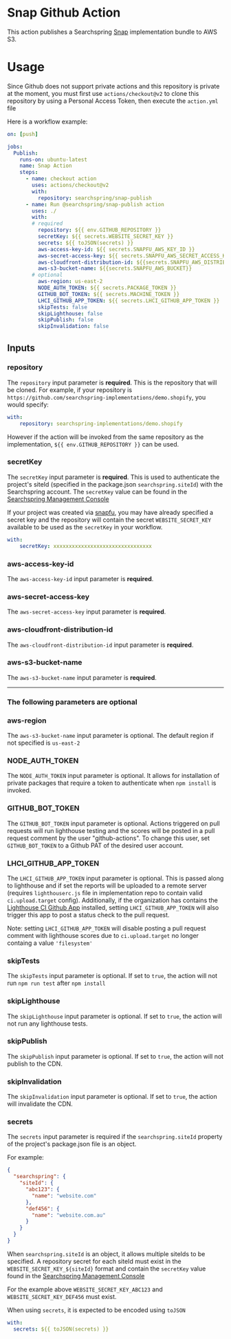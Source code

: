 # Snap Github Action

This action publishes a Searchspring [Snap](https://github.com/searchspring/snap) implementation bundle to AWS S3.

# Usage

Since Github does not support private actions and this repository is private at the moment, you must first use `actions/checkout@v2` to clone this repository by using a Personal Access Token, then execute the `action.yml` file

Here is a workflow example:

```yaml
on: [push]

jobs:
  Publish:
    runs-on: ubuntu-latest
    name: Snap Action
    steps:
      - name: checkout action
        uses: actions/checkout@v2
        with:
          repository: searchspring/snap-publish
      - name: Run @searchspring/snap-publish action
        uses: ./
        with:
        # required
          repository: ${{ env.GITHUB_REPOSITORY }}
          secretKey: ${{ secrets.WEBSITE_SECRET_KEY }}
          secrets: ${{ toJSON(secrets) }}
          aws-access-key-id: ${{ secrets.SNAPFU_AWS_KEY_ID }}
          aws-secret-access-key: ${{ secrets.SNAPFU_AWS_SECRET_ACCESS_KEY }}
          aws-cloudfront-distribution-id: ${{secrets.SNAPFU_AWS_DISTRIBUTION_ID}}
          aws-s3-bucket-name: ${{secrets.SNAPFU_AWS_BUCKET}}
        # optional
          aws-region: us-east-2
          NODE_AUTH_TOKEN: ${{ secrets.PACKAGE_TOKEN }}
          GITHUB_BOT_TOKEN: ${{ secrets.MACHINE_TOKEN }}
          LHCI_GITHUB_APP_TOKEN: ${{ secrets.LHCI_GITHUB_APP_TOKEN }}
          skipTests: false
          skipLighthouse: false
          skipPublish: false
          skipInvalidation: false
```

## Inputs

### repository
The `repository` input parameter is **required**. This is the repository that will be cloned. For example, if your repository is `https://github.com/searchspring-implementations/demo.shopify`, you would specify: 

```yaml
with:
    repository: searchspring-implementations/demo.shopify
```

However if the action will be invoked from the same repository as the implementation, `${{ env.GITHUB_REPOSITORY }}` can be used. 

### secretKey
The `secretKey` input parameter is **required**. This is used to authenticate the project's siteId (specified in the package.json `searchspring.siteId`) with the Searchspring account. The `secretKey` value can be found in the [Searchspring Management Console](https://manage.searchspring.net/)

If your project was created via [snapfu](https://github.com/searchspring/snapfu), you may have already specified a secret key and the repository will contain the secret `WEBSITE_SECRET_KEY` available to be used as the `secretKey` in your workflow.

```yaml
with:
    secretKey: xxxxxxxxxxxxxxxxxxxxxxxxxxxxxxxx
```

### aws-access-key-id
The `aws-access-key-id` input parameter is **required**. 

### aws-secret-access-key
The `aws-secret-access-key` input parameter is **required**. 

### aws-cloudfront-distribution-id
The `aws-cloudfront-distribution-id` input parameter is **required**.

### aws-s3-bucket-name
The `aws-s3-bucket-name` input parameter is **required**.

---

### The following parameters are **optional**

### aws-region
The `aws-s3-bucket-name` input parameter is optional. The default region if not specified is `us-east-2`

### NODE_AUTH_TOKEN
The `NODE_AUTH_TOKEN` input parameter is optional. It allows for installation of private packages that require a token to authenticate when `npm install` is invoked. 

### GITHUB_BOT_TOKEN
The `GITHUB_BOT_TOKEN` input parameter is optional. Actions triggered on pull requests will run lighthouse testing and the scores will be posted in a pull request comment by the user "github-actions". To change this user, set `GITHUB_BOT_TOKEN` to a Github PAT of the desired user account.

### LHCI_GITHUB_APP_TOKEN
The `LHCI_GITHUB_APP_TOKEN` input parameter is optional. This is passed along to lighthouse and if set the reports will be uploaded to a remote server (requires `lighthouserc.js` file in implementation repo to contain valid `ci.upload.target` config). Additionally, if the organization has contains the [Lighthouse CI Github App](https://github.com/apps/lighthouse-ci) installed, setting `LHCI_GITHUB_APP_TOKEN` will also trigger this app to post a status check to the pull request. 

Note: setting `LHCI_GITHUB_APP_TOKEN` will disable posting a pull request comment with lighthouse scores due to `ci.upload.target` no longer containg a value `'filesystem'`

### skipTests
The `skipTests` input parameter is optional. If set to `true`, the action will not run `npm run test` after `npm install`

### skipLighthouse
The `skipLighthouse` input parameter is optional. If set to `true`, the action will not run any lighthouse tests.

### skipPublish
The `skipPublish` input parameter is optional. If set to `true`, the action will not publish to the CDN.

### skipInvalidation
The `skipInvalidation` input parameter is optional. If set to `true`, the action will invalidate the CDN.

### secrets
The `secrets` input parameter is required if the `searchspring.siteId` property of the project's package.json file is an object.

For example: 
```json
{
  "searchspring": {
    "siteId": {
      "abc123": {
        "name": "website.com"
      },
      "def456": {
        "name": "website.com.au"
      }
    }
  }
}
```

When `searchspring.siteId` is an object, it allows multiple siteIds to be specified. A repository secret for each siteId must exist in the `WEBSITE_SECRET_KEY_${siteId}` format and contain the `secretKey` value found in the [Searchspring Management Console](https://manage.searchspring.net/)

For the example above `WEBSITE_SECRET_KEY_ABC123` and `WEBSITE_SECRET_KEY_DEF456` must exist. 

When using `secrets`, it is expected to be encoded using `toJSON`

```yml
with:
  secrets: ${{ toJSON(secrets) }}
```
